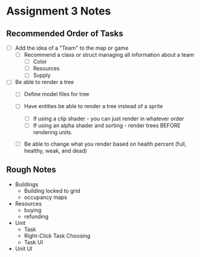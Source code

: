 Assignment 3 Notes
=======

## Recommended Order of Tasks

- [ ] Add the idea of a "Team" to the map or game
    - [ ] Recommend a class or struct managing all information about a team
       - [ ] Color
       - [ ] Resources
       - [ ] Supply
- [ ] Be able to render a tree
    - [ ] Define model files for tree
    - [ ] Have entities be able to render a tree instead of a sprite
        - [ ] If using a clip shader - you can just render in whatever order
        - [ ] If using an alpha shader and sorting - render trees BEFORE rendering units.
    - [ ] Be able to change what you render based on health percent (full, healthy, weak, and dead)


## Rough Notes
- Buildings
  - Building locked to grid
  - occupancy maps
- Resources
  - buying
  - refunding
- Unit
  - Task
  - Right-Click Task Choosing
  - Task UI
- Unit UI

